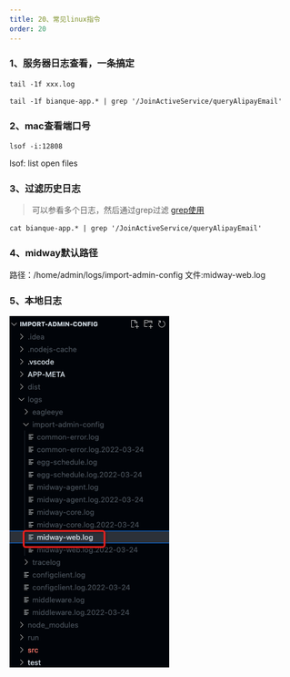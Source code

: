 ```yaml
---
title: 20、常见linux指令
order: 20
---
```


### 1、服务器日志查看，一条搞定
```
tail -1f xxx.log
```
```
tail -1f bianque-app.* | grep '/JoinActiveService/queryAlipayEmail'
```

### 2、mac查看端口号
```
lsof -i:12808
```
lsof: list open files

### 3、过滤历史日志
> 可以参看多个日志，然后通过grep过滤
[grep使用](https://juejin.cn/post/7053664079042314277)
```
cat bianque-app.* | grep '/JoinActiveService/queryAlipayEmail'
```
### 4、midway默认路径
路径：/home/admin/logs/import-admin-config
文件:midway-web.log 

### 5、本地日志
![图 1](../images/120498b444a9406457dd603f174b51f8fa54d9ff0a5798eb17166188b505656c.png)  
